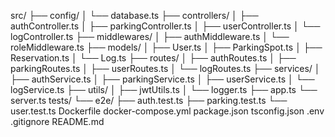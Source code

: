 src/
  ├── config/
  │   └── database.ts
  ├── controllers/
  │   ├── authController.ts
  │   ├── parkingController.ts
  │   ├── userController.ts
  │   └── logController.ts
  ├── middlewares/
  │   ├── authMiddleware.ts
  │   └── roleMiddleware.ts
  ├── models/
  │   ├── User.ts
  │   ├── ParkingSpot.ts
  │   ├── Reservation.ts
  │   └── Log.ts
  ├── routes/
  │   ├── authRoutes.ts
  │   ├── parkingRoutes.ts
  │   ├── userRoutes.ts
  │   └── logRoutes.ts
  ├── services/
  │   ├── authService.ts
  │   ├── parkingService.ts
  │   ├── userService.ts
  │   └── logService.ts
  ├── utils/
  │   ├── jwtUtils.ts
  │   └── logger.ts
  ├── app.ts
  └── server.ts
tests/
  └── e2e/
      ├── auth.test.ts
      ├── parking.test.ts
      └── user.test.ts
Dockerfile
docker-compose.yml
package.json
tsconfig.json
.env
.gitignore
README.md